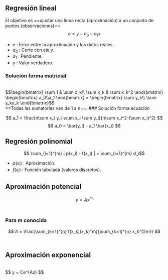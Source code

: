 ## Regresión lineal

El objetivo es ==ajustar una línea recta (aproximación) a un conjunto de puntos (observaciones)==.
$$ e = y - a_o - a_1x $$
- e : Error entre la aproximación y los datos reales.
- $a_0$ : Corte con eje y.
- $a_1$ : Pendiente.
- $y$ : Valor verdadero.

### Solución forma matricial:

<br/>
$$\begin{bmatrix}
\sum 1 & \sum x_k\\ 
\sum x_k & \sum x_k^2
\end{bmatrix}
\begin{bmatrix}
a_0\\a_1 
\end{bmatrix}
= 
\begin{bmatrix}
\sum y_k\\ \sum y_kx_k 
\end{bmatrix}$$

<br/>
==Todas las sumatorias van de 1 a n==.
### Solución forma ecuación

$$ a_1 = \frac{n\sum x_i y_i-\sum x_i \sum y_i}{n\sum x_i^2-(\sum x_i)^2} $$
$$ a_0 = \bar{y_i} - a_1 \bar{x_i} $$
## Regresión polinomial


$$ \sum_{i=1}^{m}  | p(x_i) - f(x_i) | = \sum_{i=1}^{m} d_i$$
- $p(x_i)$ : Aproximación.
- $f(x_i)$ : Función tabulada (valores discretos).

## Aproximación potencial

$$ y  = Ax^m $$
<br/>
### Para m conocida
$$ A = \frac{\sum_{k=1}^{n} f(x_k)(x_k)^m}{\sum_{k=1}^{n} x_k^{2m}} $$
<br/>
## Aproximación exponencial
<br/>
$$ y = Ce^{Ax} $$
